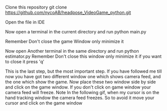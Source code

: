 Clone this repository git clone https://github.com/nycoAB/headpose_VideoGame_python.git

Open the file  in IDE

Now open a terminal in the current directory and run python main.py 

Remember Don't close the game Window only minimize it

Now open Another terminal in the same directory and run python estimator.py 
Remember Don't close this window only minimize it if you want to close it press 'q'

This is the last step, but the most important step. If you have followed me till now you have got two different window one which shows camera feed, and the one which show the game. Now place these two window side by side and click on the game window. If you don't click on game window your camera feed will freeze. Note In the following gif, when my cursor is on the hand tracking window the camera feed freezes. So to avoid it move your cursor and click on the game window
